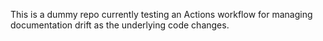This is a dummy repo currently testing an Actions workflow for managing documentation drift as the underlying code changes.
